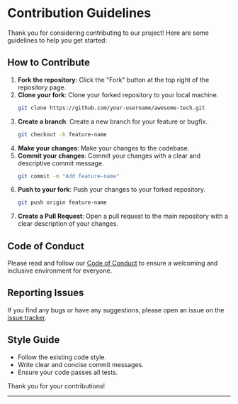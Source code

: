 # Contribution Guidelines

Thank you for considering contributing to our project! Here are some guidelines to help you get started:

## How to Contribute

1. **Fork the repository**: Click the "Fork" button at the top right of the repository page.
2. **Clone your fork**: Clone your forked repository to your local machine.
    ```sh
    git clone https://github.com/your-username/awesome-tech.git
    ```
3. **Create a branch**: Create a new branch for your feature or bugfix.
    ```sh
    git checkout -b feature-name
    ```
4. **Make your changes**: Make your changes to the codebase.
5. **Commit your changes**: Commit your changes with a clear and descriptive commit message.
    ```sh
    git commit -m "Add feature-name"
    ```
6. **Push to your fork**: Push your changes to your forked repository.
    ```sh
    git push origin feature-name
    ```
7. **Create a Pull Request**: Open a pull request to the main repository with a clear description of your changes.

## Code of Conduct

Please read and follow our [Code of Conduct](CODE_OF_CONDUCT.md) to ensure a welcoming and inclusive environment for everyone.

## Reporting Issues

If you find any bugs or have any suggestions, please open an issue on the [issue tracker](https://github.com/DeadpoolX7/awesome-tech/issues).

## Style Guide

- Follow the existing code style.
- Write clear and concise commit messages.
- Ensure your code passes all tests.

Thank you for your contributions!

---
